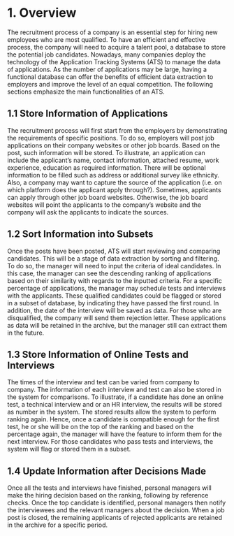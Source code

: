 # 1. Overview
The recruitment process of a company is an essential step for hiring new employees who are most qualified. To have an efficient and effective process, the company will need to acquire a talent pool, a database to store the potential job candidates. Nowadays, many companies deploy the technology of the Application Tracking Systems (ATS) to manage the data of applications. As the number of applications may be large, having a functional database can offer the benefits of efficient data extraction to employers and improve the level of an equal competition. The following sections emphasize the main functionalities of an ATS. 

## 1.1 Store Information of Applications
The recruitment process will first start from the employers by demonstrating the requirements of specific positions. To do so, employers will post job applications on their company websites or other job boards. Based on the post, such information will be stored. To illustrate, an application can include the applicant’s name, contact information, attached resume, work experience, education as required information. There will be optional information to be filled such as address or additional survey like ethnicity. Also, a company may want to capture the source of the application (i.e. on which platform does the applicant apply through?). Sometimes, applicants can apply through other job board websites. Otherwise, the job board websites will point the applicants to the company’s website and the company will ask the applicants to indicate the sources. 

## 1.2 Sort Information into Subsets 
Once the posts have been posted, ATS will start reviewing and comparing candidates. This will be a stage of data extraction by sorting and filtering. To do so, the manager will need to input the criteria of ideal candidates. In this case, the manager can see the descending ranking of applications based on their similarity with regards to the inputted criteria. For a specific percentage of applications, the manager may schedule tests and interviews with the applicants. These qualified candidates could be flagged or stored in a subset of database, by indicating they have passed the first round. In addition, the date of the interview will be saved as data. For those who are disqualified, the company will send them rejection letter. These applications as data will be retained in the archive, but the manager still can extract them in the future. 

## 1.3 Store Information of Online Tests and Interviews
The times of the interview and test can be varied from company to company. The information of each interview and test can also be stored in the system for comparisons. To illustrate, if a candidate has done an online test, a technical interview and or an HR interview, the results will be stored as number in the system. The stored results allow the system to perform ranking again. Hence, once a candidate is compatible enough for the first test, he or she will be on the top of the ranking and based on the percentage again, the manager will have the feature to inform them for the next interview. For those candidates who pass tests and interviews, the system will flag or stored them in a subset.

## 1.4 Update Information after Decisions Made
Once all the tests and interviews have finished, personal managers will make the hiring decision based on the ranking, following by reference checks. Once the top candidate is identified, personal managers then notify the interviewees and the relevant managers about the decision. When a job post is closed, the remaining applicants of rejected applicants are retained in the archive for a specific period. 

